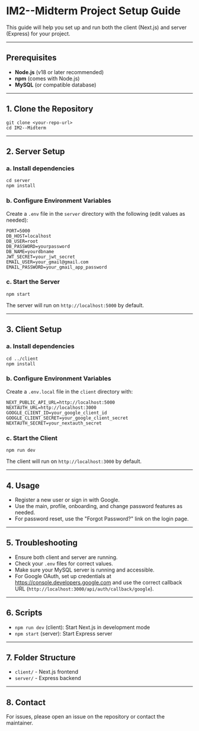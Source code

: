 # IM2--Midterm Project Setup Guide

This guide will help you set up and run both the client (Next.js) and server (Express) for your project.

---

## Prerequisites
- **Node.js** (v18 or later recommended)
- **npm** (comes with Node.js)
- **MySQL** (or compatible database)

---

## 1. Clone the Repository
```
git clone <your-repo-url>
cd IM2--Midterm
```

---

## 2. Server Setup

### a. Install dependencies
```
cd server
npm install
```

### b. Configure Environment Variables
Create a `.env` file in the `server` directory with the following (edit values as needed):
```
PORT=5000
DB_HOST=localhost
DB_USER=root
DB_PASSWORD=yourpassword
DB_NAME=yourdbname
JWT_SECRET=your_jwt_secret
EMAIL_USER=your_gmail@gmail.com
EMAIL_PASSWORD=your_gmail_app_password
```

### c. Start the Server
```
npm start
```
The server will run on `http://localhost:5000` by default.

---

## 3. Client Setup

### a. Install dependencies
```
cd ../client
npm install
```

### b. Configure Environment Variables
Create a `.env.local` file in the `client` directory with:
```
NEXT_PUBLIC_API_URL=http://localhost:5000
NEXTAUTH_URL=http://localhost:3000
GOOGLE_CLIENT_ID=your_google_client_id
GOOGLE_CLIENT_SECRET=your_google_client_secret
NEXTAUTH_SECRET=your_nextauth_secret
```

### c. Start the Client
```
npm run dev
```
The client will run on `http://localhost:3000` by default.

---

## 4. Usage
- Register a new user or sign in with Google.
- Use the main, profile, onboarding, and change password features as needed.
- For password reset, use the "Forgot Password?" link on the login page.

---

## 5. Troubleshooting
- Ensure both client and server are running.
- Check your `.env` files for correct values.
- Make sure your MySQL server is running and accessible.
- For Google OAuth, set up credentials at https://console.developers.google.com and use the correct callback URL (`http://localhost:3000/api/auth/callback/google`).

---

## 6. Scripts
- `npm run dev` (client): Start Next.js in development mode
- `npm start` (server): Start Express server

---

## 7. Folder Structure
- `client/` - Next.js frontend
- `server/` - Express backend

---

## 8. Contact
For issues, please open an issue on the repository or contact the maintainer.
